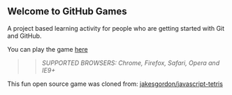 ## Welcome to GitHub Games

A project based learning activity for people who are getting started with Git and GitHub.

You can play the game [here](https://Luganator.github.io/github-games/)

>> _*SUPPORTED BROWSERS*: Chrome, Firefox, Safari, Opera and IE9+_

This fun open source game was cloned from: [jakesgordon/javascript-tetris](https://github.com/jakesgordon/javascript-tetris)
